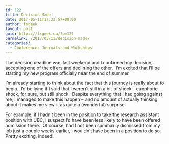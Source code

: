 ```yaml
---
id: 122
title: Decision Made
date: 2017-05-11T17:33:57+00:00
author: fsgeek
layout: post
guid: https://fsgeek.ca/?p=122
permalink: /2017/05/11/decision-made/
categories:
  - Conferences Journals and Workshops
---
```

The decision deadline was last weekend and I confirmed my decision, accepting one of the offers and declining the other.  I&#8217;m excited that I&#8217;ll be starting my new program officially near the end of summer.

I&#8217;m already starting to think about the fact that this journey is really about to begin.  I&#8217;d be lying if I said that I weren&#8217;t still in a bit of shock &#8211; euophoric shock, for sure, but still shock.  Despite everything that I had going against me, I managed to make this happen &#8211; and no amount of actually thinking about it makes me view it as quite a (wonderful) surprise.

For example, if I hadn&#8217;t been in the position to take the research assistant position with UBC, I suspect I&#8217;d have been less likely to have been offered admission there.  Of course, had I not been summarily dismissed from my job just a couple weeks earlier, i wouldn&#8217;t have been in a position to do so.   Pretty exciting, indeed!